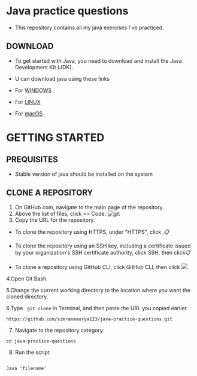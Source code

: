 # Java practice questions

- This repository contains all my java exercises I've practiced.

 ## DOWNLOAD
   - To get started with Java, you need to download and install the Java Development Kit (JDK).
  
   - U can download java using these links
   
   - For [WINDOWS](https://download.oracle.com/java/22/latest/jdk-22_windows-x64_bin.exe)
   - For [LINUX](https://www.oracle.com/in/java/technologies/downloads/#jdk22-linux)
   - For [macOS](https://www.oracle.com/in/java/technologies/downloads/#jdk22-mac)
   
# GETTING STARTED

## PREQUISITES
- Stable version of java should be installed on the system

## CLONE A REPOSITORY

1. On GitHub.com, navigate to the main page of the repository.
2. Above the list of files, click <> Code.
   ![git](https://docs.github.com/assets/cb-13128/mw-1440/images/help/repository/code-button.webp)
3. Copy the URL for the repository.

- To clone the repository using HTTPS, under "HTTPS", click .📋

- To clone the repository using an SSH key, including a certificate issued by your organization's SSH certificate authority, click SSH, then click📋

- To clone a repository using GitHub CLI, click GitHub CLI, then click 
![](https://docs.github.com/assets/cb-60499/mw-1440/images/help/repository/https-url-clone-cli.webp)

4.Open Git Bash.

5.Change the current working directory to the location where you want the cloned directory.

6.Type ``` git clone``` in Terminal, and then paste the URL you copied earlier.

```
https://github.com/simranmaurya123/java-practice-questions.git

```
7. Navigate to the repository category
 
```
cd java-practice-questions

```
8. Run the script

```

Java 'filename'

```
